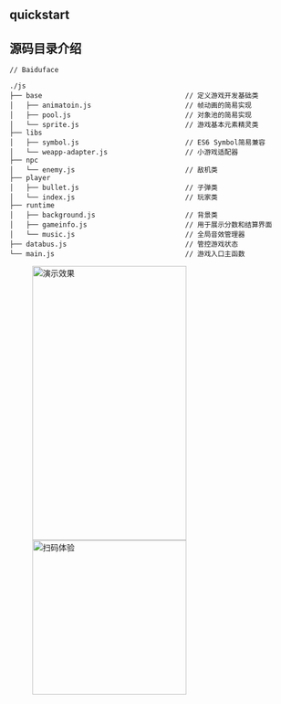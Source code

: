 ## quickstart

## 源码目录介绍

```shell
// Baiduface

./js
├── base                                   // 定义游戏开发基础类
│   ├── animatoin.js                       // 帧动画的简易实现
│   ├── pool.js                            // 对象池的简易实现
│   └── sprite.js                          // 游戏基本元素精灵类
├── libs
│   ├── symbol.js                          // ES6 Symbol简易兼容
│   └── weapp-adapter.js                   // 小游戏适配器
├── npc
│   └── enemy.js                           // 敌机类
├── player
│   ├── bullet.js                          // 子弹类
│   └── index.js                           // 玩家类
├── runtime
│   ├── background.js                      // 背景类
│   ├── gameinfo.js                        // 用于展示分数和结算界面
│   └── music.js                           // 全局音效管理器
├── databus.js                             // 管控游戏状态
└── main.js                                // 游戏入口主函数

```


<figure class="half">
	<img src="https://github.com/xmaihh/weixinxiaochengxu/raw/master/arts/airplane.jpg" width="270" height="480" alt="演示效果"/>
	<img src="https://github.com/xmaihh/weixinxiaochengxu/raw/master/arts/qr_airplane.png" width="270"  alt="扫码体验"/>
</figure>